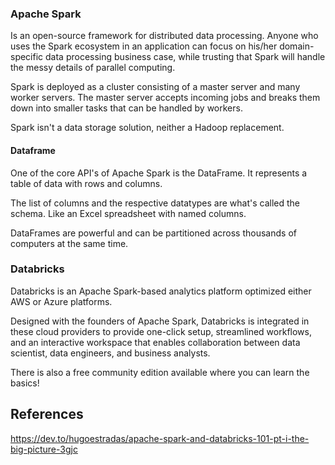 

### Apache Spark

Is an open-source framework for distributed data processing. Anyone who uses the Spark ecosystem in an application can focus on his/her domain-specific data processing business case, while trusting that Spark will handle the messy details of parallel computing.

Spark is deployed as a cluster consisting of a master server and many worker servers. The master server accepts incoming jobs and breaks them down into smaller tasks that can be handled by workers.

 Spark isn't a data storage solution, neither a Hadoop replacement.

#### Dataframe

One of the core API's of Apache Spark is the DataFrame. It represents a table of data with rows and columns.

The list of columns and the respective datatypes are what's called the schema.
Like an Excel spreadsheet with named columns.

DataFrames are powerful and can be partitioned across thousands of computers at the same time.

### Databricks

Databricks is an Apache Spark-based analytics platform optimized either AWS or Azure platforms.

Designed with the founders of Apache Spark, Databricks is integrated in these cloud providers to provide one-click setup, streamlined workflows, and an interactive workspace that enables collaboration between data scientist, data engineers, and business analysts.

There is also a free community edition available where you can learn the basics!



## References

https://dev.to/hugoestradas/apache-spark-and-databricks-101-pt-i-the-big-picture-3gjc

